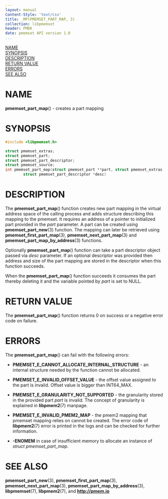 ```yaml
---
layout: manual
Content-Style: 'text/css'
title: _MP(PMEMSET_PART_MAP, 3)
collection: libpmemset
header: PMDK
date: pmemset API version 1.0
...
```


[comment]: <> (SPDX-License-Identifier: BSD-3-Clause)
[comment]: <> (Copyright 2020, Intel Corporation)

[comment]: <> (pmemset_part_map.3 -- man page for libpmemset pmemset_part_map operation)

[NAME](#name)<br />
[SYNOPSIS](#synopsis)<br />
[DESCRIPTION](#description)<br />
[RETURN VALUE](#return-value)<br />
[ERRORS](#errors)<br />
[SEE ALSO](#see-also)<br />

# NAME #

**pmemset_part_map**() - creates a part mapping

# SYNOPSIS #

```c
#include <libpmemset.h>

struct pmemset_extras;
struct pmemset_part;
struct pmemset_part_descriptor;
struct pmemset_source;
int pmemset_part_map(struct pmemset_part **part, struct pmemset_extras *extra,
		struct pmemset_part_descriptor *desc)
```

# DESCRIPTION #

The **pmemset_part_map**() function creates new part mapping in the virtual address space
of the calling process and adds structure describing this mapping to the pmemset. It requires
an address of a pointer to initialized part provided in the *part* parameter. A part can be created using
**pmemset_part_new**(3) function. The mapping can later be retrieved using **pmemset_first_part_map**(3),
**pmemset_next_part_map**(3) and **pmemset_part_map_by_address**(3) functions.

Optionally **pmemset_part_map**() function can take a part descriptor object passed via *desc* parameter.
If an optional descriptor was provided then address and size of the part mapping are stored in the
descriptor when this function succeeds.

When the **pmemset_part_map**() function succeeds it consumes the part thereby deleting it and
the variable pointed by *part* is set to NULL.

# RETURN VALUE #

The **pmemset_part_map**() function returns 0 on success
or a negative error code on failure.

# ERRORS #

The **pmemset_part_map**() can fail with the following errors:

* **PMEMSET_E_CANNOT_ALLOCATE_INTERNAL_STRUCTURE** - an internal structure
needed by the function cannot be allocated.

* **PMEMSET_E_INVALID_OFFSET_VALUE** - the offset value assigned to the part
is invalid. Offset value is bigger than INT64_MAX.

* **PMEMSET_E_GRANULARITY_NOT_SUPPORTED** - the granularity stored in the
provided part *part* is invalid. The concept of granularity is explained
in **libpmem2**(7) manpage.

* **PMEMSET_E_INVALID_PMEM2_MAP** - the pmem2 mapping that pmemset mapping relies on
cannot be created. The error code of **libpmem2**(7) error is printed in the logs and
can be checked for further information.

* **-ENOMEM** in case of insufficient memory to allocate an instance
of *struct pmemset_part_map*.

# SEE ALSO #

**pmemset_part_new**(3), **pmemset_first_part_map**(3),
**pmemset_next_part_map**(3), **pmemset_part_map_by_address**(3),
**libpmemset**(7), **libpmem2**(7),
and **<http://pmem.io>**
